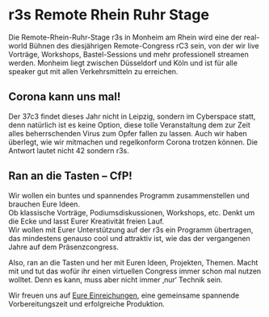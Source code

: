 r3s Remote Rhein Ruhr Stage
===

Die Remote-Rhein-Ruhr-Stage r3s in Monheim am Rhein wird eine der real-world Bühnen des diesjährigen Remote-Congress rC3 sein, von der wir live Vorträge, Workshops, Bastel-Sessions und mehr professionell streamen werden. Monheim liegt zwischen Düsseldorf und Köln und ist für alle speaker gut mit allen Verkehrsmitteln zu erreichen. 

## Corona kann uns mal!

Der 37c3 findet dieses Jahr nicht in Leipzig, sondern im Cyberspace statt, denn natürlich ist es keine Option, diese tolle Veranstaltung dem zur Zeit alles beherrschenden Virus zum Opfer fallen zu lassen. Auch wir haben überlegt, wie wir mitmachen und regelkonform Corona trotzen können. Die Antwort lautet nicht 42 sondern r3s.

## Ran an die Tasten – CfP!
Wir wollen ein buntes und spannendes Programm zusammenstellen und brauchen Eure Ideen.  
Ob klassische Vorträge, Podiumsdiskussionen, Workshops, etc. Denkt um die Ecke und lasst Eurer Kreativität freien Lauf.  
Wir wollen mit Eurer Unterstützung auf der r3s ein Programm übertragen, das mindestens genauso cool und attraktiv ist, wie das der vergangenen Jahre auf dem Präsenzcongress. 

Also, ran an die Tasten und her mit Euren Ideen, Projekten, Themen. Macht mit und tut das wofür ihr einen virtuellen Congress immer schon mal nutzen wolltet. Denn es kann, muss aber nicht immer ‚nur‘ Technik sein. 

Wir freuen uns auf [Eure Einreichungen](/cfp), eine gemeinsame spannende Vorbereitungszeit und erfolgreiche Produktion. 
